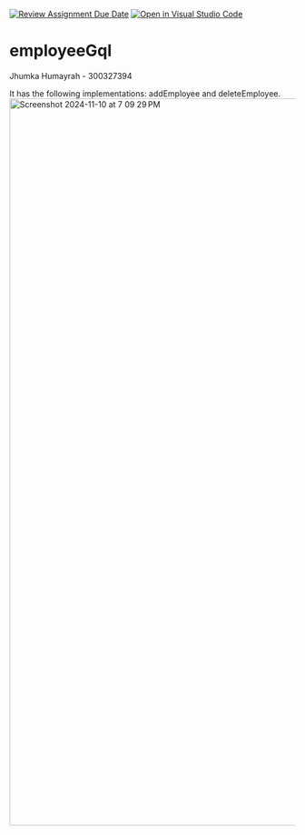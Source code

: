 [![Review Assignment Due Date](https://classroom.github.com/assets/deadline-readme-button-22041afd0340ce965d47ae6ef1cefeee28c7c493a6346c4f15d667ab976d596c.svg)](https://classroom.github.com/a/GNgWJkd4)
[![Open in Visual Studio Code](https://classroom.github.com/assets/open-in-vscode-2e0aaae1b6195c2367325f4f02e2d04e9abb55f0b24a779b69b11b9e10269abc.svg)](https://classroom.github.com/online_ide?assignment_repo_id=16992276&assignment_repo_type=AssignmentRepo)
# employeeGql

Jhumka Humayrah - 300327394

It has the following implementations: addEmployee and deleteEmployee.
<img width="1279" alt="Screenshot 2024-11-10 at 7 09 29 PM" src="https://github.com/user-attachments/assets/b35a1f85-f1ff-47fe-a150-4de27a27b7c1">


